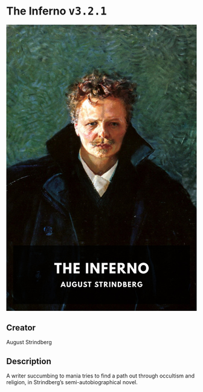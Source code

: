 
# The Inferno <kbd>v3.2.1</kbd>

<center>
  <img src="./cover-1024.jpg"/>
</center>

## Creator
August Strindberg

## Description
A writer succumbing to mania tries to find a path out through occultism and religion, in Strindberg’s semi-autobiographical novel.
